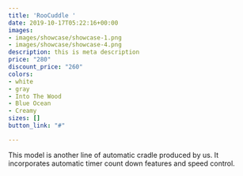 ```yaml
---
title: 'RooCuddle '
date: 2019-10-17T05:22:16+00:00
images:
- images/showcase/showcase-1.png
- images/showcase/showcase-4.png
description: this is meta description
price: "280"
discount_price: "260"
colors:
- white
- gray
- Into The Wood
- Blue Ocean
- Creamy
sizes: []
button_link: "#"

---
```

This model is another  line of automatic cradle produced by us. It incorporates automatic timer count down features and speed control. 